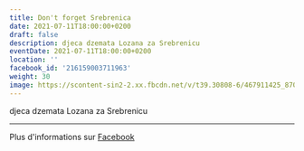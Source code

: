 ```yaml
---
title: Don't forget Srebrenica
date: 2021-07-11T18:00:00+0200
draft: false
description: djeca dzemata Lozana za Srebrenicu
eventDate: 2021-07-11T18:00:00+0200
location: ''
facebook_id: '216159003711963'
weight: 30
image: https://scontent-sin2-2.xx.fbcdn.net/v/t39.30808-6/467911425_8702124949883247_8451066247417132989_n.jpg?_nc_cat=103&ccb=1-7&_nc_sid=9e60e4&_nc_ohc=gzT39PbQzoUQ7kNvwE1qE7p&_nc_oc=AdkXOig3hg3x4vTuUWzYGmPwk9SuC2VTE8IPgE6LzZUpJ48H1BDkP_J30wNqegkcyeo&_nc_zt=23&_nc_ht=scontent-sin2-2.xx&edm=ABTKTjYEAAAA&_nc_gid=oX-TZO_vkRVMR2p7f_3P3A&oh=00_AfPurHrrmEekXRBGkNwoZVDE3gMZ7WFz_7MQMuW4QZnccQ&oe=684C3C59
---
```


djeca dzemata Lozana za Srebrenicu

---

Plus d'informations sur [Facebook](https://facebook.com/events/216159003711963)